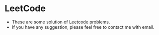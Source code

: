 # LeetCode

- These are some solution of Leetcode problems.
- If you have any suggestion, please feel free to contact me with email.
